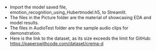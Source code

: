 - Import the model saved file, emotion_recognition_using_Hubertmodel.h5, to Streamlit.
- The files in the Picture folder are the material of showcasing EDA and model results.
- The files in AudioTest folder are the sample audio clips for demonstration.
- Here is the link to the dataset, as its size exceeds the limit for GitHub: https://paperswithcode.com/dataset/crema-d

